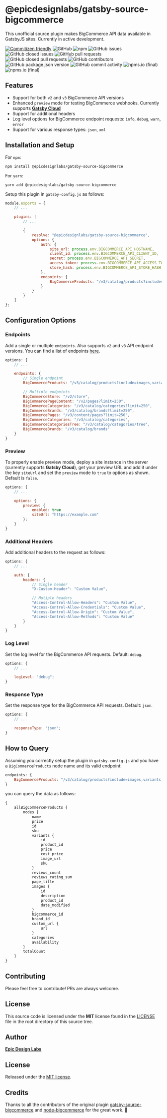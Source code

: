 # @epicdesignlabs/gatsby-source-bigcommerce

This unofficial source plugin makes BigCommerce API data available in GatsbyJS sites. Currently in active development.

[![Commitizen friendly](https://img.shields.io/badge/commitizen-friendly-brightgreen.svg)](http://commitizen.github.io/cz-cli/)
![GitHub](https://img.shields.io/github/license/Epic-Design-Labs/gatsby-source-bigcommerce)
![npm](https://img.shields.io/npm/dt/@epicdesignlabs/gatsby-source-bigcommerce)
![GitHub issues](https://img.shields.io/github/issues/Epic-Design-Labs/gatsby-source-bigcommerce)
![GitHub closed issues](https://img.shields.io/github/issues-closed/Epic-Design-Labs/gatsby-source-bigcommerce)
![GitHub pull requests](https://img.shields.io/github/issues-pr/Epic-Design-Labs/gatsby-source-bigcommerce)
![GitHub closed pull requests](https://img.shields.io/github/issues-pr-closed/Epic-Design-Labs/gatsby-source-bigcommerce)
![GitHub contributors](https://img.shields.io/github/contributors/Epic-Design-Labs/gatsby-source-bigcommerce)
![GitHub package.json version](https://img.shields.io/github/package-json/v/Epic-Design-Labs/gatsby-source-bigcommerce)
![GitHub commit activity](https://img.shields.io/github/commit-activity/y/Epic-Design-Labs/gatsby-source-bigcommerce)
![npms.io (final)](https://img.shields.io/npms-io/maintenance-score/@epicdesignlabs/gatsby-source-bigcommerce)
![npms.io (final)](https://img.shields.io/npms-io/quality-score/@epicdesignlabs/gatsby-source-bigcommerce)

## Features

- Support for both `v2` and `v3` BigCommerce API versions
- Enhanced `preview` mode for testing BigCommerce webhooks. Currently supports [**Gatsby Cloud**](https://www.gatsbyjs.com/products/cloud/)
- Support for additional headers
- Log level options for BigCommerce endpoint requests: `info`, `debug`, `warn`, `error`
- Support for various response types: `json`, `xml`

## Installation and Setup

For `npm`:

```console
npm install @epicdesignlabs/gatsby-source-bigcommerce
```

For `yarn`:

```console
yarn add @epicdesignlabs/gatsby-source-bigcommerce
```

Setup this plugin in `gatsby-config.js` as follows:

```javascript
module.exports = {
	// ...

	plugins: [
		// ...

		{
			resolve: "@epicdesignlabs/gatsby-source-bigcommerce",
			options: {
				auth: {
					site_url: process.env.BIGCOMMERCE_API_HOSTNAME,
					client_id: process.env.BIGCOMMERCE_API_CLIENT_ID,
					secret: process.env.BIGCOMMERCE_API_SECRET,
					access_token: process.env.BIGCOMMERCE_API_ACCESS_TOKEN,
					store_hash: process.env.BIGCOMMERCE_API_STORE_HASH
				},
				endpoints: {
					BigCommerceProducts: "/v3/catalog/products?include=variants,images,custom_fields,bulk_pricing_rules,primary_image,videos,options,modifiers"
				}
			}
		}
	]
};
```

## Configuration Options

### Endpoints

Add a single or multiple `endpoints`. Also supports `v2` and `v3` API endpoint versions. You can find a list of endpoints [here](https://developer.bigcommerce.com/api-reference/).

```javascript
options: {
	// ...

	endpoints: {
		// Single endpoint
		BigCommerceProducts: "/v3/catalog/products?include=images,variants,custom_fields,options,modifiers,videos",

		// Multiple endpoints
		BigCommerceStore: "/v2/store",
		BigCommercePageContent: "/v2/pages?limit=250",
		BigCommerceCategories: "/v3/catalog/categories?limit=250",
		BigCommerceBrands: "/v3/catalog/brands?limit=250",
		BigCommercePages: "/v3/content/pages?limit=250",
		BigCommerceCategories: "/v3/catalog/categories",
		BigCommerceCategoriesTree: "/v3/catalog/categories/tree",
		BigCommerceBrands: "/v3/catalog/brands"
	}
}
```

### Preview

To properly enable preview mode, deploy a site instance in the server (currently supports **Gatsby Cloud**), get your preview URL and add it under the key `siteUrl` and set the `preview` mode to `true` to options as shown. Default is `false`.

```javascript
options: {
	// ...

	options: {
		preview: {
			enabled: true
			siteUrl: "https://example.com"
		};
	}
}
```

### Additional Headers

Add additional headers to the request as follows:

```javascript
options: {
	// ...

	auth: {
		headers: {
			// Single header
			"X-Custom-Header": "Custom Value",

			// Mutiple headers
			"Access-Control-Allow-Headers": "Custom Value",
			"Access-Control-Allow-Credentials": "Custom Value",
			"Access-Control-Allow-Origin": "Custom Value",
			"Access-Control-Allow-Methods": "Custom Value"
		}
	}
}
```

### Log Level

Set the log level for the BigCommerce API requests. Default: `debug`.

```javascript
options: {
	// ...

	logLevel: "debug";
}
```

### Response Type

Set the response type for the BigCommerce API requests. Default: `json`.

```javascript
options: {
	// ...

	responseType: "json";
}
```

## How to Query

Assuming you correctly setup the plugin in `gatsby-config.js` and you have a `BigCommerceProducts` node name and its valid endpoint:

```javascript
endpoints: {
	BigCommerceProducts: "/v3/catalog/products?include=images,variants,custom_fields,options,modifiers,videos";
}
```

you can query the data as follows:

```graphql
{
	allBigCommerceProducts {
		nodes {
			name
			price
			id
			sku
			variants {
				id
				product_id
				price
				cost_price
				image_url
				sku
			}
			reviews_count
			reviews_rating_sum
			page_title
			images {
				id
				description
				product_id
				date_modified
			}
			bigcommerce_id
			brand_id
			custom_url {
				url
			}
			categories
			availability
		}
		totalCount
	}
}
```

## Contributing

Please feel free to contribute! PRs are always welcome.

## License

This source code is licensed under the **MIT** license found in the [LICENSE](LICENSE) file in the root directory of this source tree.

## Author

[**Epic Design Labs**](https://epicdesignlabs.com)

## License

Released under the [MIT license](LICENSE).

## Credits

Thanks to all the contributors of the original plugin [gatsby-source-bigcommerce](https://github.com/thirdandgrove/gatsby-source-bigcommerce) and [node-bigcommerce](https://github.com/getconversio/node-bigcommerce) for the great work. 🎉
